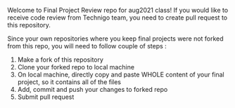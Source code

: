 Welcome to Final Project Review repo for aug2021 class!
If you would like to receive code review from Technigo team, you need to create pull request to this repository.

Since your own repositories where you keep final projects were not forked from this repo, you will need to follow couple of steps :

1. Make a fork of this repository
2. Clone your forked repo to local machine
3. On local machine, directly copy and paste WHOLE content of your final project, so it contains all of the files
4. Add, commit and push your changes to forked repo
5. Submit pull request
